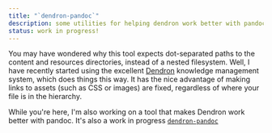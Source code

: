 ```yaml
---
title: "`dendron-pandoc`"
description: some utilities for helping dendron work better with pandoc
status: work in progress!
---
```


You may have wondered why this tool expects dot-separated paths to the content and resources directories, instead of a nested filesystem. Well, I have recently started using the excellent [Dendron](https://www.dendron.so) knowledge management system, which does things this way. It has the nice advantage of making links to assets (such as CSS or images) are fixed, regardless of where your file is in the hierarchy.

While you're here, I'm also working on a tool that makes Dendron work better with pandoc. It's also a work in progress
[`dendron-pandoc`](https://github.com/mivanit/dendron-pandoc)

